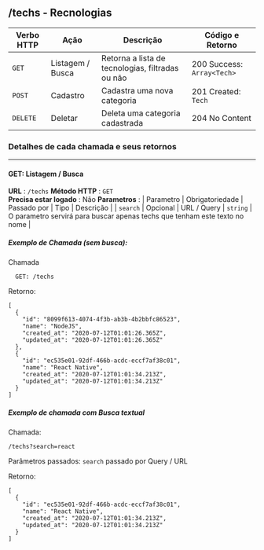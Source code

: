 ## /techs - Recnologias

| Verbo HTTP | Ação             | Descrição                                        | Código e Retorno           |
| ---------- | ---------------- | ------------------------------------------------ | -------------------------- |
| `GET`      | Listagem / Busca | Retorna a lista de tecnologias, filtradas ou não | 200 Success: `Array<Tech>` |
| `POST`     | Cadastro         | Cadastra uma nova categoria                      | 201 Created: `Tech`        |
| `DELETE`   | Deletar          | Deleta uma categoria cadastrada                  | 204 No Content             |

### Detalhes de cada chamada e seus retornos

---

#### GET: Listagem / Busca

**URL** : `/techs`
**Método HTTP** : `GET`  
**Precisa estar logado** : Não
**Parametros** :
| Parametro | Obrigatoriedade | Passado por | Tipo | Descrição |
| `search` | Opcional | URL / Query | `string` | O parametro servirá para buscar apenas techs que tenham este texto no nome |

##### Exemplo de Chamada (sem busca):

Chamada

```
  GET: /techs
```

Retorno:

```
[
  {
    "id": "8099f613-4074-4f3b-ab3b-4b2bbfc86523",
    "name": "NodeJS",
    "created_at": "2020-07-12T01:01:26.365Z",
    "updated_at": "2020-07-12T01:01:26.365Z"
  },
  {
    "id": "ec535e01-92df-466b-acdc-eccf7af38c01",
    "name": "React Native",
    "created_at": "2020-07-12T01:01:34.213Z",
    "updated_at": "2020-07-12T01:01:34.213Z"
  }
]
```

##### Exemplo de chamada com Busca textual

Chamada:

```
/techs?search=react
```

Parâmetros passados:
`search` passado por Query / URL

Retorno:

```
[
  {
    "id": "ec535e01-92df-466b-acdc-eccf7af38c01",
    "name": "React Native",
    "created_at": "2020-07-12T01:01:34.213Z",
    "updated_at": "2020-07-12T01:01:34.213Z"
  }
]
```
